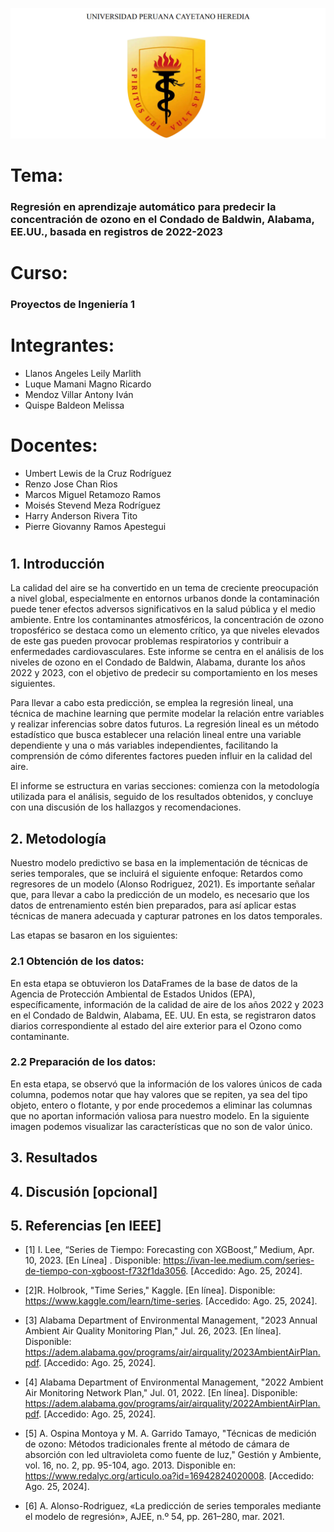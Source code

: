 ![alt text](image.png)

# Tema:
### Regresión en aprendizaje automático para predecir la concentración de ozono en el Condado de Baldwin, Alabama, EE.UU., basada en registros de 2022-2023

# **Curso:**
### Proyectos de Ingeniería 1

# **Integrantes:**
- Llanos Angeles Leily Marlith
- Luque Mamani Magno Ricardo
- Mendoz Villar Antony Iván
- Quispe Baldeon Melissa

# **Docentes:**
- Umbert Lewis de la Cruz Rodríguez
- Renzo Jose Chan Rios
- Marcos Miguel Retamozo Ramos
- Moisés Stevend Meza Rodríguez
- Harry Anderson Rivera Tito
- Pierre Giovanny Ramos Apestegui

#
#


## **1. Introducción**

La calidad del aire se ha convertido en un tema de creciente preocupación a nivel global, especialmente en entornos urbanos donde la contaminación puede tener efectos adversos significativos en la salud pública y el medio ambiente. Entre los contaminantes atmosféricos, la concentración de ozono troposférico se destaca como un elemento crítico, ya que niveles elevados de este gas pueden provocar problemas respiratorios y contribuir a enfermedades cardiovasculares. Este informe se centra en el análisis de los niveles de ozono en el Condado de Baldwin, Alabama, durante los años 2022 y 2023, con el objetivo de predecir su comportamiento en los meses siguientes.

Para llevar a cabo esta predicción, se emplea la regresión lineal, una técnica de machine learning que permite modelar la relación entre variables y realizar inferencias sobre datos futuros. La regresión lineal es un método estadístico que busca establecer una relación lineal entre una variable dependiente y una o más variables independientes, facilitando la comprensión de cómo diferentes factores pueden influir en la calidad del aire.

El informe se estructura en varias secciones: comienza con la metodología utilizada para el análisis, seguido de los resultados obtenidos, y concluye con una discusión de los hallazgos y recomendaciones.

## **2. Metodología**

Nuestro modelo predictivo se basa en la implementación de técnicas de series temporales, que se incluirá el siguiente enfoque:  Retardos como regresores de un modelo (Alonso Rodriguez, 2021). Es importante señalar que, para llevar a cabo la predicción de un modelo, es necesario que los datos de entrenamiento estén bien preparados, para así aplicar estas técnicas de manera adecuada y capturar patrones en los datos temporales.

Las etapas se basaron en los siguientes:

### 2.1 Obtención de los datos:
En esta etapa se obtuvieron los DataFrames de la base de datos de la Agencia de Protección Ambiental de Estados Unidos (EPA), específicamente, información de la calidad de aire de los años 2022 y 2023 en el Condado de Baldwin, Alabama, EE. UU. En esta, se registraron datos diarios correspondiente al estado del aire exterior para el Ozono como contaminante. 
### 2.2 Preparación de los datos:
En esta etapa, se observó que la información de los valores únicos de cada columna, podemos notar que hay valores que se repiten, ya sea del tipo objeto, entero o flotante, y por ende procedemos a eliminar las columnas que no aportan  información valiosa para nuestro modelo. En la siguiente imagen podemos visualizar las características que  no son de valor único.


## **3. Resultados**

## **4. Discusión [opcional]**

## **5. Referencias [en IEEE]**

- [1] I. Lee, “Series de Tiempo: Forecasting con XGBoost,” Medium, Apr. 10, 2023. [En Línea] . Disponible:  https://ivan-lee.medium.com/series-de-tiempo-con-xgboost-f732f1da3056.  [Accedido: Ago. 25, 2024].

- [2]R. Holbrook, "Time Series," Kaggle. [En línea]. Disponible: https://www.kaggle.com/learn/time-series.  [Accedido: Ago. 25, 2024].

- [3] Alabama Department of Environmental Management, "2023 Annual Ambient Air Quality Monitoring Plan," Jul. 26, 2023. [En línea]. Disponible: https://adem.alabama.gov/programs/air/airquality/2023AmbientAirPlan.pdf. [Accedido: Ago. 25, 2024].

- [4] Alabama Department of Environmental Management, "2022 Ambient Air Monitoring Network Plan," Jul. 01, 2022. [En línea]. Disponible: https://adem.alabama.gov/programs/air/airquality/2022AmbientAirPlan.pdf. [Accedido: Ago. 25, 2024].

- [5] A. Ospina Montoya y M. A. Garrido Tamayo, "Técnicas de medición de ozono: Métodos tradicionales frente al método de cámara de absorción con led ultravioleta como fuente de luz," Gestión y Ambiente, vol. 16, no. 2, pp. 95-104, ago. 2013. Disponible en: https://www.redalyc.org/articulo.oa?id=16942824020008. [Accedido: Ago. 25, 2024].
 
- [6] A. Alonso-Rodriguez, «La predicción de series temporales mediante el modelo de regresión», AJEE, n.º 54, pp. 261–280, mar. 2021.

